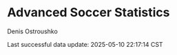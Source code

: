 # Advanced Soccer Statistics
Denis Ostroushko

<!-- gfm -->

Last successful data update: 2025-05-10 22:17:14 CST

